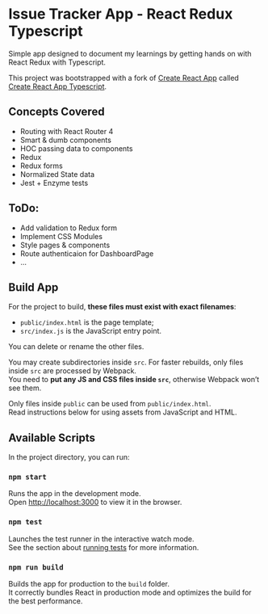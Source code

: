 # Issue Tracker App - React Redux Typescript

Simple app designed to document my learnings by getting hands on with React Redux with Typescript.  

This project was bootstrapped with a fork of [Create React App](https://github.com/facebookincubator/create-react-app) called [Create React App Typescript](https://github.com/wmonk/create-react-app-typescript    ).

## Concepts Covered
* Routing with React Router 4
* Smart & dumb components
* HOC passing data to components
* Redux
* Redux forms
* Normalized State data
* Jest + Enzyme tests

## ToDo:
* Add validation to Redux form
* Implement CSS Modules
* Style pages & components
* Route authenticaion for DashboardPage
* ...

## Build App 
For the project to build, **these files must exist with exact filenames**:

* `public/index.html` is the page template;
* `src/index.js` is the JavaScript entry point.

You can delete or rename the other files.

You may create subdirectories inside `src`. For faster rebuilds, only files inside `src` are processed by Webpack.<br>
You need to **put any JS and CSS files inside `src`**, otherwise Webpack won’t see them.

Only files inside `public` can be used from `public/index.html`.<br>
Read instructions below for using assets from JavaScript and HTML.

## Available Scripts
In the project directory, you can run:

### `npm start`
Runs the app in the development mode.<br>
Open [http://localhost:3000](http://localhost:3000) to view it in the browser.

### `npm test`
Launches the test runner in the interactive watch mode.<br>
See the section about [running tests](#running-tests) for more information.

### `npm run build`
Builds the app for production to the `build` folder.<br>
It correctly bundles React in production mode and optimizes the build for the best performance.
